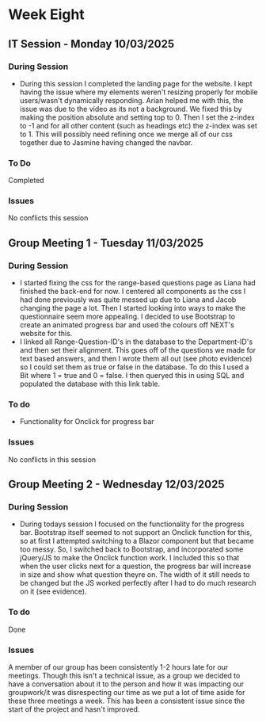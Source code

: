 # Week Eight
## IT Session - Monday 10/03/2025

### During Session
- During this session I completed the landing page for the website. I kept having the issue where my elements weren't resizing properly for mobile users/wasn't dynamically responding. Arian helped me with this, the issue was due to the video as its not a background. We fixed this by making the position absolute and setting top to 0. Then I set the z-index to -1 and for all other content (such as headings etc) the z-index was set to 1. This will possibly need refining once we merge all of our css together due to Jasmine having changed the navbar.

### To Do
Completed

### Issues
No conflicts this session

## Group Meeting 1 - Tuesday 11/03/2025

### During Session
- I started fixing the css for the range-based questions page as Liana had finished the back-end for now. I centered all components as the css I had done previously was quite messed up due to Liana and Jacob changing the page a lot. Then I started looking into ways to make the questionnaire seem more appealing. I decided to use Bootstrap to create an animated progress bar and used the colours off NEXT's website for this. 
- I linked all Range-Question-ID's in the database to the Department-ID's and then set their alignment. This goes off of the questions we made for text based answers, and then I wrote them all out (see photo evidence) so I could set them as true or false in the database. To do this I used a Bit where 1 = true and 0 = false. I then queryed this in using SQL and populated the database with this link table.

### To do
- Functionality for Onclick for progress bar

### Issues
No conflicts in this session

## Group Meeting 2 - Wednesday 12/03/2025

### During Session
- During todays session I focused on the functionality for the progress bar. Bootstrap itself seemed to not support an Onclick function for this, so at first I attempted switching to a Blazor component but that became too messy. So, I switched back to Bootstrap, and incorporated some jQuery/JS to make the Onclick function work. I included this so that when the user clicks next for a question, the progress bar will increase in size and show what question theyre on. The width of it still needs to be changed but the JS worked perfectly after I had to do much research on it (see evidence).

### To do
Done

### Issues
A member of our group has been consistently 1-2 hours late for our meetings. Though this isn't a technical issue, as a group we decided to have a conversation about it to the person and how it was impacting our groupwork/it was disrespecting our time as we put a lot of time aside for these three meetings a week. This has been a consistent issue since the start of the project and hasn't improved.